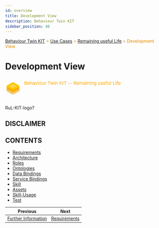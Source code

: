```yaml
---
id: overview
title: Development View
description: Behaviour Twin KIT
sidebar_position: 48
---
```


<!-- DEACTIVATED FOR DOCUSAURUS FROM HERE -->

<span style="font-size:14px;color:rgb(222,140,0);">[Behaviour Twin KIT](../../../overview.md) > [Use Cases](../../overview.md) > [Remaining useful Life](../overview.md) > Development View</span>

# Development View

<!-- DEACTIVATED FOR DOCUSAURUS TO HERE -->

<!-- VARIANT FOR DOCUSAURUS FROM HERE

<div style={{display:'block'}}>
  <div style={{display:'inline-block', verticalAlign:'top'}}>

![Behaviour Twin KIT -- Remaining useful Life banner](../../../../../../static/img/kit-icons/behaviour-twin-rul-kit-icon-mini.png)

  </div>
  <div style={{display:'inline-block', fontSize:17, color:'rgb(255,166,1)', marginLeft:7, verticalAlign:'top', paddingTop:6}}>
Behaviour Twin KIT -- Remaining useful Life
  </div>
</div>

VARIANT FOR DOCUSAURUS TO HERE -->

<!-- DEACTIVATED FOR DOCUSAURUS FROM HERE -->

<div style="display:block;">
  <div style="display:inline-block;vertical-align:top;">

![Behaviour Twin KIT -- Remaining useful Life banner](../../../../../../static/img/kit-icons/behaviour-twin-rul-kit-icon-mini.png)

  </div>
  <div style="display:inline-block;font-size:15px;color:rgb(255,166,1);margin-left:7px;vertical-align:top;padding-top:8px;">
Behaviour Twin KIT -- Remaining useful Life
  </div>
</div>

<!-- DEACTIVATED FOR DOCUSAURUS TO HERE -->

<!-- END OF HEADER -->

RuL-KIT-logo?

## DISCLAIMER

## CONTENTS

- [Requirements](./requirements.md)
- [Architecture](./architecture.md)
- [Roles](./roles.md)
- [Ontologies](./ontology.md)
- [Data Bindings](./data-bindings.md)
- [Service Bindings](./service-bindings.md)
- [Skill](./skill.md)
- [Assets](./assets.md)
- [Skill-Usage](./skill-usage.md)
- [Test](./test.md)

<!-- START OF FOOTER -->

<!-- DEACTIVATED FOR DOCUSAURUS FROM HERE -->

| Previous | Next |
| -------- | ---- |
| [Further Information](../adoption-view/further-information.md) | [Requirements](./requirements.md) |

<!-- DEACTIVATED FOR DOCUSAURUS TO HERE -->
